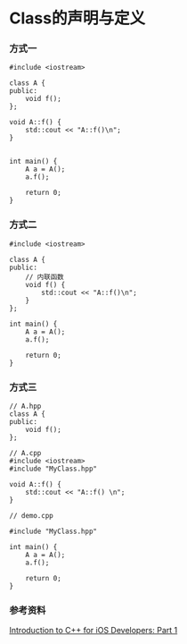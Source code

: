 # Class的声明与定义

### 方式一

```
#include <iostream>

class A {
public:
	void f();
};

void A::f() {
	std::cout << "A::f()\n";
}


int main() {
	A a = A();
	a.f();

	return 0;
}
```

### 方式二

```
#include <iostream>

class A {
public:
	// 内联函数
	void f() {
		std::cout << "A::f()\n";
	}
};

int main() {
	A a = A();
	a.f();

	return 0;
}
```

### 方式三

```
// A.hpp
class A {
public:
	void f();
};

// A.cpp
#include <iostream>
#include "MyClass.hpp"

void A::f() {
	std::cout << "A::f() \n";
}

// demo.cpp

#include "MyClass.hpp"

int main() {
	A a = A();
	a.f();

	return 0;
}

```

### 参考资料

[Introduction to C++ for iOS Developers: Part 1](https://www.raywenderlich.com/2484-introduction-to-c-for-ios-developers-part-1)
